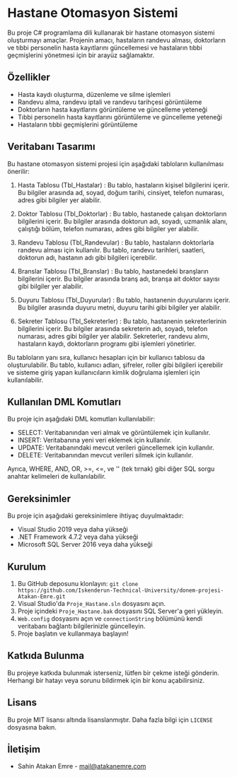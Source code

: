 # Hastane Otomasyon Sistemi 

Bu proje C# programlama dili kullanarak bir hastane otomasyon sistemi oluşturmayı amaçlar. Projenin amacı, hastaların randevu alması, doktorların ve tıbbi personelin hasta kayıtlarını güncellemesi ve hastaların tıbbi geçmişlerini yönetmesi için bir arayüz sağlamaktır.

## Özellikler

- Hasta kaydı oluşturma, düzenleme ve silme işlemleri
- Randevu alma, randevu iptali ve randevu tarihçesi görüntüleme
- Doktorların hasta kayıtlarını görüntüleme ve güncelleme yeteneği
- Tıbbi personelin hasta kayıtlarını görüntüleme ve güncelleme yeteneği
- Hastaların tıbbi geçmişlerini görüntüleme

## Veritabanı Tasarımı
 
Bu hastane otomasyon sistemi projesi için aşağıdaki tabloların kullanılması önerilir:

1. Hasta Tablosu (Tbl_Hastalar) : Bu tablo, hastaların kişisel bilgilerini içerir. Bu bilgiler arasında ad, soyad, doğum tarihi, cinsiyet, telefon numarası, adres gibi bilgiler yer alabilir.

2. Doktor Tablosu (Tbl_Doktorlar) : Bu tablo, hastanede çalışan doktorların bilgilerini içerir. Bu bilgiler arasında doktorun adı, soyadı, uzmanlık alanı, çalıştığı bölüm, telefon numarası, adres gibi bilgiler yer alabilir.

3. Randevu Tablosu (Tbl_Randevular) : Bu tablo, hastaların doktorlarla randevu alması için kullanılır. Bu tablo, randevu tarihleri, saatleri, doktorun adı, hastanın adı gibi bilgileri içerebilir.

4. Branslar Tablosu (Tbl_Branslar) : Bu tablo, hastanedeki branşların bilgilerini içerir. Bu bilgiler arasında branş adı, branşa ait doktor sayısı gibi bilgiler yer alabilir.

5. Duyuru Tablosu (Tbl_Duyurular) : Bu tablo, hastanenin duyurularını içerir. Bu bilgiler arasında duyuru metni, duyuru tarihi gibi bilgiler yer alabilir.

6. Sekreter Tablosu (Tbl_Sekreterler) : Bu tablo, hastanenin sekreterlerinin bilgilerini içerir. Bu bilgiler arasında sekreterin adı, soyadı, telefon numarası, adres gibi bilgiler yer alabilir. Sekreterler, randevu alımı, hastaların kaydı, doktorların programı gibi işlemleri yönetirler.

Bu tabloların yanı sıra, kullanıcı hesapları için bir kullanıcı tablosu da oluşturulabilir. Bu tablo, kullanıcı adları, şifreler, roller gibi bilgileri içerebilir ve sisteme giriş yapan kullanıcıların kimlik doğrulama işlemleri için kullanılabilir.

## Kullanılan DML Komutları

Bu proje için aşağıdaki DML komutları kullanılabilir:

- SELECT: Veritabanından veri almak ve görüntülemek için kullanılır.
- INSERT: Veritabanına yeni veri eklemek için kullanılır.
- UPDATE: Veritabanındaki mevcut verileri güncellemek için kullanılır.
- DELETE: Veritabanından mevcut verileri silmek için kullanılır.

Ayrıca, WHERE, AND, OR, >=, <=, ve '' (tek tırnak) gibi diğer SQL sorgu anahtar kelimeleri de kullanılabilir.


## Gereksinimler

Bu proje için aşağıdaki gereksinimlere ihtiyaç duyulmaktadır:

- Visual Studio 2019 veya daha yükseği
- .NET Framework 4.7.2 veya daha yükseği
- Microsoft SQL Server 2016 veya daha yükseği

## Kurulum

1. Bu GitHub deposunu klonlayın: `git clone https://github.com/Iskenderun-Technical-University/donem-projesi-Atakan-Emre.git`
2. Visual Studio'da `Proje_Hastane.sln` dosyasını açın.
3. Proje içindeki `Proje_Hastane.bak` dosyasını SQL Server'a geri yükleyin.
4. `Web.config` dosyasını açın ve `connectionString` bölümünü kendi veritabanı bağlantı bilgilerinizle güncelleyin.
5. Proje başlatın ve kullanmaya başlayın!

## Katkıda Bulunma

Bu projeye katkıda bulunmak isterseniz, lütfen bir çekme isteği gönderin. Herhangi bir hatayı veya sorunu bildirmek için bir konu açabilirsiniz.

## Lisans

Bu proje MIT lisansı altında lisanslanmıştır. Daha fazla bilgi için `LICENSE` dosyasına bakın.

## İletişim

- Sahin Atakan Emre  - [mail@atakanemre.com](mailto:mail@atakanemre.com)
